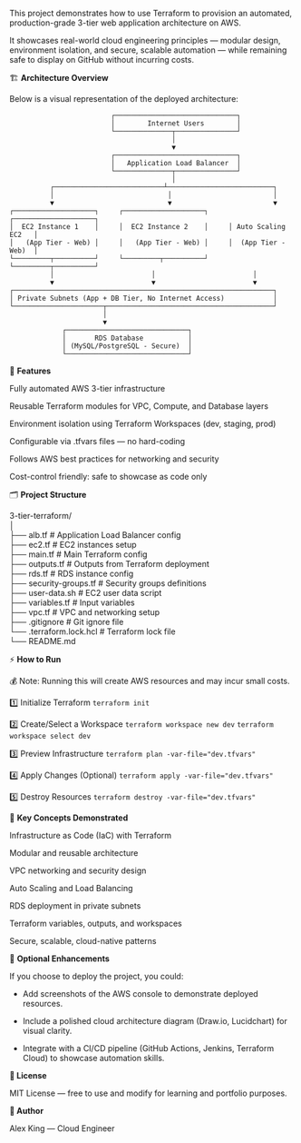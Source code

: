 This project demonstrates how to use Terraform to provision an automated, production-grade 3-tier web application architecture on AWS.

It showcases real-world cloud engineering principles — modular design, environment isolation, and secure, scalable automation — while remaining safe to display on GitHub without incurring costs.

🏗️ **Architecture Overview**


Below is a visual representation of the deployed architecture:

                             ┌──────────────────────────────┐
                             │        Internet Users        │
                             └──────────────┬───────────────┘
                                            │
                                            ▼
                             ┌──────────────────────────────┐
                             │   Application Load Balancer  │
                             └──────────────┬───────────────┘
                                            │
              ┌───────────────────────────┴──────────────────────────┐
              │                            │                         │
              ▼                            ▼                         ▼
    ┌────────────────────┐     ┌────────────────────┐     ┌────────────────────┐
    │  EC2 Instance 1    │     │  EC2 Instance 2    │     │ Auto Scaling EC2   │
    │   (App Tier - Web) │     │   (App Tier - Web) │     │  (App Tier - Web)  │
    └─────────┬──────────┘     └─────────┬──────────┘     └─────────┬──────────┘
              │                        │                        │
              ▼                        ▼                        ▼
    ┌────────────────────────────────────────────────────────────────┐
    │ Private Subnets (App + DB Tier, No Internet Access)            │
    └──────────────────────┬─────────────────────────────────────────┘
                           │
                           ▼
                 ┌──────────────────────────────┐
                 │       RDS Database           │
                 │ (MySQL/PostgreSQL - Secure)  │
                 └──────────────────────────────┘


🧩 **Features**
  
Fully automated AWS 3-tier infrastructure

Reusable Terraform modules for VPC, Compute, and Database layers

Environment isolation using Terraform Workspaces (dev, staging, prod)

Configurable via .tfvars files — no hard-coding

Follows AWS best practices for networking and security

Cost-control friendly: safe to showcase as code only


🗂️ **Project Structure**  

3-tier-terraform/  
│  
├── alb.tf               # Application Load Balancer config  
├── ec2.tf               # EC2 instances setup  
├── main.tf              # Main Terraform config  
├── outputs.tf           # Outputs from Terraform deployment  
├── rds.tf               # RDS instance config  
├── security-groups.tf   # Security groups definitions  
├── user-data.sh         # EC2 user data script  
├── variables.tf         # Input variables  
├── vpc.tf               # VPC and networking setup  
├── .gitignore           # Git ignore file  
└── .terraform.lock.hcl  # Terraform lock file  
└── README.md  
    

  
⚡ **How to Run**


💰 Note: Running this will create AWS resources and may incur small costs.


1️⃣ Initialize Terraform
```terraform init```

2️⃣ Create/Select a Workspace
```terraform workspace new dev```
```terraform workspace select dev```

3️⃣ Preview Infrastructure
```terraform plan -var-file="dev.tfvars"```

4️⃣ Apply Changes (Optional)
```terraform apply -var-file="dev.tfvars"```

5️⃣ Destroy Resources
```terraform destroy -var-file="dev.tfvars"```

🧠 **Key Concepts Demonstrated**

Infrastructure as Code (IaC) with Terraform

Modular and reusable architecture

VPC networking and security design

Auto Scaling and Load Balancing

RDS deployment in private subnets

Terraform variables, outputs, and workspaces

Secure, scalable, cloud-native patterns

📸 **Optional Enhancements**

If you choose to deploy the project, you could:

- Add screenshots of the AWS console to demonstrate deployed resources.

- Include a polished cloud architecture diagram (Draw.io, Lucidchart) for visual clarity.

- Integrate with a CI/CD pipeline (GitHub Actions, Jenkins, Terraform Cloud) to showcase automation skills.

**🧾 License**

MIT License — free to use and modify for learning and portfolio purposes.

**👤 Author**

Alex King — Cloud Engineer
